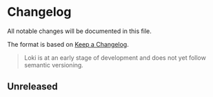 # Changelog
All notable changes will be documented in this file.

The format is based on [Keep a Changelog](https://keepachangelog.com/en/1.0.0/).

> Loki is at an early stage of development and does not yet follow semantic versioning.

## Unreleased
